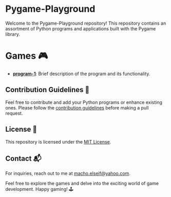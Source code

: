 # Pygame-Playground

Welcome to the Pygame-Playground repository! This repository contains an assortment of Python programs and applications built with the Pygame library. 


# Games 🎮

- [**program-1**](program-1/): Brief description of the program and its functionality.


## Contribution Guidelines 🌟
Feel free to contribute and add your Python programs or enhance existing ones. Please follow the [contribution guidelines](CONTRIBUTING.md) before making a pull request.


## License 📝

This repository is licensed under the [MIT License](LICENSE).


## Contact 📬

For inquiries, reach out to me at macho.elseif@yahoo.com.

Feel free to explore the games and delve into the exciting world of game development. Happy gaming! 🕹️